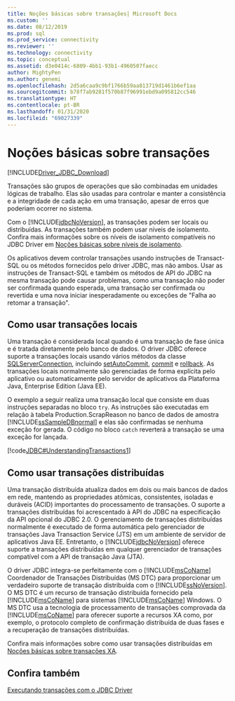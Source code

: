 ```yaml
---
title: Noções básicas sobre transações| Microsoft Docs
ms.custom: ''
ms.date: 08/12/2019
ms.prod: sql
ms.prod_service: connectivity
ms.reviewer: ''
ms.technology: connectivity
ms.topic: conceptual
ms.assetid: d3e0414c-6809-4bb1-93b1-4960507faecc
author: MightyPen
ms.author: genemi
ms.openlocfilehash: 2d5a6caa9c9bf1766b59aa813719d1461b6ef1aa
ms.sourcegitcommit: b78f7ab9281f570b87f96991ebd9a095812cc546
ms.translationtype: HT
ms.contentlocale: pt-BR
ms.lasthandoff: 01/31/2020
ms.locfileid: "69027339"
---
```

# <a name="understanding-transactions"></a>Noções básicas sobre transações

[!INCLUDE[Driver_JDBC_Download](../../includes/driver_jdbc_download.md)]

Transações são grupos de operações que são combinadas em unidades lógicas de trabalho. Elas são usadas para controlar e manter a consistência e a integridade de cada ação em uma transação, apesar de erros que poderiam ocorrer no sistema.

Com o [!INCLUDE[jdbcNoVersion](../../includes/jdbcnoversion_md.md)], as transações podem ser locais ou distribuídas. As transações também podem usar níveis de isolamento. Confira mais informações sobre os níveis de isolamento compatíveis no JDBC Driver em [Noções básicas sobre níveis de isolamento](../../connect/jdbc/understanding-isolation-levels.md).

Os aplicativos devem controlar transações usando instruções de Transact-SQL ou os métodos fornecidos pelo driver JDBC, mas não ambos. Usar as instruções de Transact-SQL e também os métodos de API do JDBC na mesma transação pode causar problemas, como uma transação não poder ser confirmada quando esperada, uma transação ser confirmada ou revertida e uma nova iniciar inesperadamente ou exceções de "Falha ao retomar a transação".

## <a name="using-local-transactions"></a>Como usar transações locais

Uma transação é considerada local quando é uma transação de fase única e é tratada diretamente pelo banco de dados. O driver JDBC oferece suporte a transações locais usando vários métodos da classe [SQLServerConnection](../../connect/jdbc/reference/sqlserverconnection-class.md), incluindo [setAutoCommit](../../connect/jdbc/reference/setautocommit-method-sqlserverconnection.md), [commit](../../connect/jdbc/reference/commit-method-sqlserverconnection.md) e [rollback](../../connect/jdbc/reference/rollback-method.md). As transações locais normalmente são gerenciadas de forma explícita pelo aplicativo ou automaticamente pelo servidor de aplicativos da Plataforma Java, Enterprise Edition (Java EE).

O exemplo a seguir realiza uma transação local que consiste em duas instruções separadas no bloco `try`. As instruções são executadas em relação à tabela Production.ScrapReason no banco de dados de amostra [!INCLUDE[ssSampleDBnormal](../../includes/sssampledbnormal_md.md)] e elas são confirmadas se nenhuma exceção for gerada. O código no bloco `catch` reverterá a transação se uma exceção for lançada.

[!code[JDBC#UnderstandingTransactions1](../../connect/jdbc/codesnippet/Java/understanding-transactions_1.java)]

## <a name="using-distributed-transactions"></a>Como usar transações distribuídas

Uma transação distribuída atualiza dados em dois ou mais bancos de dados em rede, mantendo as propriedades atômicas, consistentes, isoladas e duráveis (ACID) importantes do processamento de transações. O suporte a transações distribuídas foi acrescentado à API do JDBC na especificação da API opcional do JDBC 2.0. O gerenciamento de transações distribuídas normalmente é executado de forma automática pelo gerenciador de transações Java Transaction Service (JTS) em um ambiente de servidor de aplicativos Java EE. Entretanto, o [!INCLUDE[jdbcNoVersion](../../includes/jdbcnoversion_md.md)] oferece suporte a transações distribuídas em qualquer gerenciador de transações compatível com a API de transação Java (JTA).

O driver JDBC integra-se perfeitamente com o [!INCLUDE[msCoName](../../includes/msconame_md.md)] Coordenador de Transações Distribuídas (MS DTC) para proporcionar um verdadeiro suporte de transação distribuída com o [!INCLUDE[ssNoVersion](../../includes/ssnoversion-md.md)]. O MS DTC é um recurso de transação distribuída fornecido pela [!INCLUDE[msCoName](../../includes/msconame_md.md)] para sistemas [!INCLUDE[msCoName](../../includes/msconame_md.md)] Windows. O MS DTC usa a tecnologia de processamento de transações comprovada da [!INCLUDE[msCoName](../../includes/msconame_md.md)] para oferecer suporte a recursos XA como, por exemplo, o protocolo completo de confirmação distribuída de duas fases e a recuperação de transações distribuídas.

Confira mais informações sobre como usar transações distribuídas em [Noções básicas sobre transações XA](../../connect/jdbc/understanding-xa-transactions.md).

## <a name="see-also"></a>Confira também

[Executando transações com o JDBC Driver](../../connect/jdbc/performing-transactions-with-the-jdbc-driver.md)
